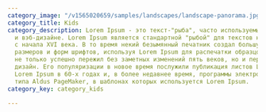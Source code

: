 ```yaml
---
category_image: "/v1565020659/samples/landscapes/landscape-panorama.jpg"
category_title: Kids
category_description: Lorem Ipsum - это текст-"рыба", часто используемый в печати
  и вэб-дизайне. Lorem Ipsum является стандартной "рыбой" для текстов на латинице
  с начала XVI века. В то время некий безымянный печатник создал большую коллекцию
  размеров и форм шрифтов, используя Lorem Ipsum для распечатки образцов. Lorem Ipsum
  не только успешно пережил без заметных изменений пять веков, но и перешагнул в электронный
  дизайн. Его популяризации в новое время послужили публикация листов Letraset с образцами
  Lorem Ipsum в 60-х годах и, в более недавнее время, программы электронной вёрстки
  типа Aldus PageMaker, в шаблонах которых используется Lorem Ipsum.
category_key: category_kids

---
```

